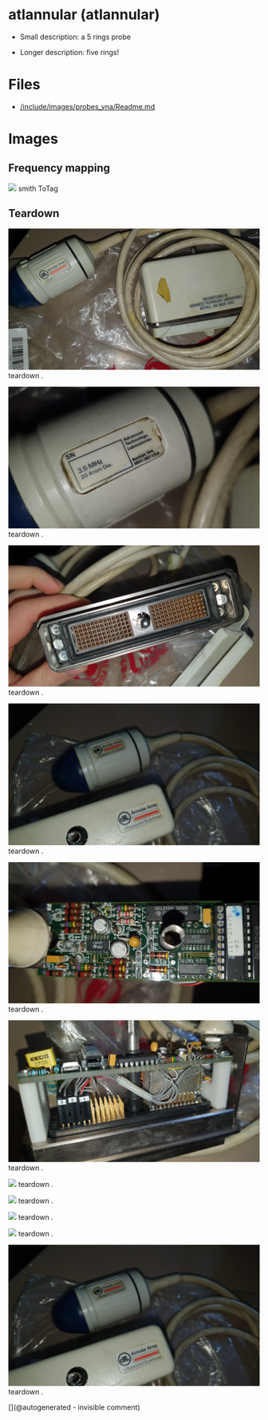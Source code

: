 # atlannular (atlannular)

* Small description: a 5 rings probe

* Longer description: five rings!

# Files

* [/include/images/probes_vna/Readme.md](/include/images/probes_vna/Readme.md)


# Images

## Frequency mapping 

![](/include/images/probes_vna/altannular.s1p.png)
smith
ToTag

## Teardown 

![](/include/images/atlannular/20220126_163200.jpg)
teardown
.

![](/include/images/atlannular/20220126_163207.jpg)
teardown
.

![](/include/images/atlannular/20220126_163233.jpg)
teardown
.

![](/include/images/atlannular/20220126_163252.jpg)
teardown
.

![](/include/images/atlannular/20220126_163446.jpg)
teardown
.

![](/include/images/atlannular/20220126_163505.jpg)
teardown
.

![](/include/images/atlannular/P_20191230_210124.jpg)
teardown
.

![](/include/images/atlannular/P_20191230_210133.jpg)
teardown
.

![](/include/images/atlannular/P_20191230_210136.jpg)
teardown
.

![](/include/images/atlannular/P_20191230_210144.jpg)
teardown
.

![](/include/probes/viewmes/atlannular.jpg)
teardown
.





[](@autogenerated - invisible comment)